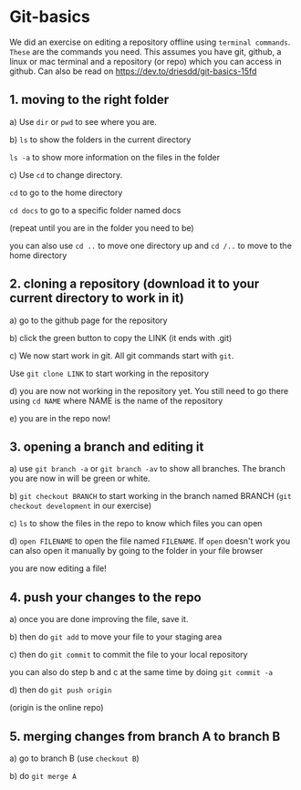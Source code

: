 # Git-basics
We did an exercise on editing a repository offline using `terminal commands`. `These` are the commands you need.
This assumes you have git, github, a linux or mac terminal and a repository (or repo) which you can access in github.
Can also be read on https://dev.to/driesdd/git-basics-15fd

## 1. moving to the right folder

a) Use `dir` or `pwd` to see where you are.

b) `ls` to show the folders in the current directory

`ls -a` to show more information on the files in the folder

c) Use `cd` to change directory.

`cd` to go to the home directory

`cd docs` to go to  a specific folder named docs

(repeat until you are in the folder you need to be)

you can also use `cd ..` to move one directory up and `cd /..` to move to the home directory

## 2. cloning a repository (download it to your current directory to work in it)

a) go to the github page for the repository

b) click the green button to copy the LINK (it ends with .git)

c) We now start work in git. All git commands start with `git`.

Use `git clone LINK` to start working in the repository

d) you are now not working in the repository yet. You still need to go there using `cd NAME` where NAME is the name of the repository

e) you are in the repo now!

## 3. opening a branch and editing it

 a) use `git branch -a` or `git branch -av` to show all branches. The branch you are now in will be green or white.
 
 b) `git checkout BRANCH` to start working in the branch named BRANCH (`git checkout development` in our exercise)
 
 c) `ls` to show the files in the repo to know which files you can open
 
 d) `open FILENAME` to open the file named `FILENAME`. If `open` doesn't work you can also open it manually by going to the folder in your file browser
 
you are now editing a file!

## 4. push your changes to the repo

a) once you are done improving the file, save it.

b) then do `git add` to move your file to your staging area

c) then do `git commit` to commit the file to your local repository

you can also do step b and c at the same time by doing `git commit -a`

d) then do `git push origin`

(origin is the online repo)

## 5. merging changes from branch A to branch B

a) go to branch B (use `checkout B`)

b) do `git merge A`
